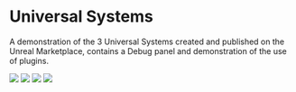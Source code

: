 # Universal Systems
 <p>A demonstration of the 3 Universal Systems created and published on the Unreal Marketplace, contains a Debug panel and demonstration of the use of plugins.</p>
<a href="https://discord.gg/vkJvJRBe7H" target="_blank"><img src="https://img.shields.io/badge/Discord-7289DA?style=for-the-badge&logo=discord&logoColor=white" target="_blank"></a> 
<a href="https://www.unrealengine.com/marketplace/en-US/product/2ba0d875a4d24de78e785eaf2b071477" target="_blank"><img src="https://img.shields.io/badge/-Interaction%20System-0000ff?style=for-the-badge&logo=epicgames&logoColor=white" target="_blank"></a> 
<a href="https://www.unrealengine.com/marketplace/en-US/product/universal-inventory-system" target="_blank"><img src="https://img.shields.io/badge/-Inventory%20System-4d77e3?style=for-the-badge&logo=epicgames&logoColor=white" target="_blank"></a> 
<a href="https://www.unrealengine.com/marketplace/en-US/product/316bcdb7886e4799925c079f9bdac036" target="_blank"><img src="https://img.shields.io/badge/-Economy%20System-008000?style=for-the-badge&logo=epicgames&logoColor=white" target="_blank"></a>

